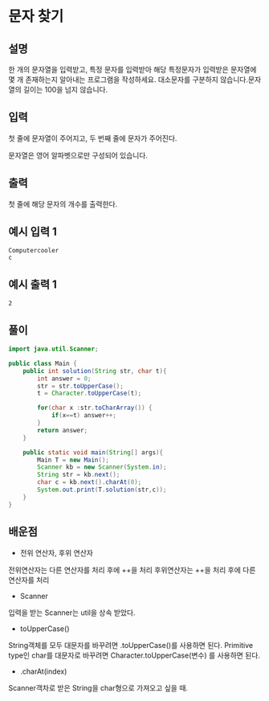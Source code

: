 # 문자 찾기

## 설명

한 개의 문자열을 입력받고, 특정 문자를 입력받아 해당 특정문자가 입력받은 문자열에 몇 개 존재하는지 알아내는 프로그램을 작성하세요.
대소문자를 구분하지 않습니다.문자열의 길이는 100을 넘지 않습니다.

## 입력

첫 줄에 문자열이 주어지고, 두 번째 줄에 문자가 주어진다.

문자열은 영어 알파벳으로만 구성되어 있습니다.

## 출력

첫 줄에 해당 문자의 개수를 출력한다.

## 예시 입력 1

```
Computercooler
c

```

## 예시 출력 1

```
2
```

## 풀이

```java
import java.util.Scanner;

public class Main {
    public int solution(String str, char t){
        int answer = 0;
        str = str.toUpperCase();
        t = Character.toUpperCase(t);

        for(char x :str.toCharArray()) {
            if(x==t) answer++;
        }
        return answer;
    }

    public static void main(String[] args){
        Main T = new Main();
        Scanner kb = new Scanner(System.in);
        String str = kb.next();
        char c = kb.next().charAt(0);
        System.out.print(T.solution(str,c));
    }
}
```

## 배운점

- 전위 연산자, 후위 연산자

전위연산자는 다른 연산자를 처리 후에 ++을 처리
후위연산자는 ++을 처리 후에 다른 연산자를 처리

- Scanner

입력을 받는 Scanner는 util을 상속 받았다.

- toUpperCase()

String객체를 모두 대문자를 바꾸려면 .toUpperCase()를 사용하면 된다.
Primitive type인 char를 대문자로 바꾸려면 Character.toUpperCase(변수) 를 사용하면 된다.

- .charAt(index)

Scanner객차로 받은 String을 char형으로 가져오고 싶을 때.
